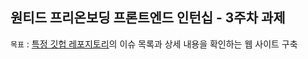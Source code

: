 ## 원티드 프리온보딩 프론트엔드 인턴십 - 3주차 과제

`목표` : [특정 깃헙 레포지토리](https://github.com/facebook/react/issues)의 이슈 목록과 상세 내용을 확인하는 웹 사이트 구축
